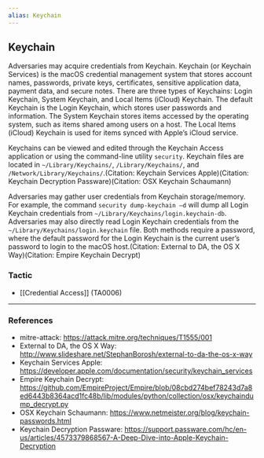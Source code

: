 ```yaml
---
alias: Keychain
---
```


## Keychain

Adversaries may acquire credentials from Keychain. Keychain (or Keychain Services) is the macOS credential management system that stores account names, passwords, private keys, certificates, sensitive application data, payment data, and secure notes. There are three types of Keychains: Login Keychain, System Keychain, and Local Items (iCloud) Keychain. The default Keychain is the Login Keychain, which stores user passwords and information. The System Keychain stores items accessed by the operating system, such as items shared among users on a host. The Local Items (iCloud) Keychain is used for items synced with Apple’s iCloud service. 

Keychains can be viewed and edited through the Keychain Access application or using the command-line utility <code>security</code>. Keychain files are located in <code>~/Library/Keychains/</code>, <code>/Library/Keychains/</code>, and <code>/Network/Library/Keychains/</code>.(Citation: Keychain Services Apple)(Citation: Keychain Decryption Passware)(Citation: OSX Keychain Schaumann)

Adversaries may gather user credentials from Keychain storage/memory. For example, the command <code>security dump-keychain –d</code> will dump all Login Keychain credentials from <code>~/Library/Keychains/login.keychain-db</code>. Adversaries may also directly read Login Keychain credentials from the <code>~/Library/Keychains/login.keychain</code> file. Both methods require a password, where the default password for the Login Keychain is the current user’s password to login to the macOS host.(Citation: External to DA, the OS X Way)(Citation: Empire Keychain Decrypt)  


### Tactic

- [[Credential Access]] (TA0006)


---
### References

- mitre-attack: https://attack.mitre.org/techniques/T1555/001
- External to DA, the OS X Way: http://www.slideshare.net/StephanBorosh/external-to-da-the-os-x-way
- Keychain Services Apple: https://developer.apple.com/documentation/security/keychain_services
- Empire Keychain Decrypt: https://github.com/EmpireProject/Empire/blob/08cbd274bef78243d7a8ed6443b8364acd1fc48b/lib/modules/python/collection/osx/keychaindump_decrypt.py
- OSX Keychain Schaumann: https://www.netmeister.org/blog/keychain-passwords.html
- Keychain Decryption Passware: https://support.passware.com/hc/en-us/articles/4573379868567-A-Deep-Dive-into-Apple-Keychain-Decryption
